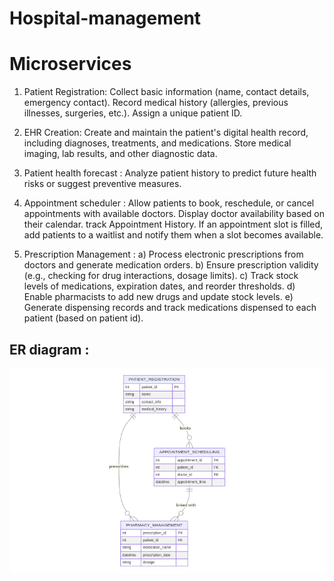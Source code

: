 # Hospital-management

# Microservices 

1) Patient Registration:
Collect basic information (name, contact details, emergency contact).
Record medical history (allergies, previous illnesses, surgeries, etc.).
Assign a unique patient ID.

2) EHR Creation:
Create and maintain the patient's digital health record, including diagnoses, treatments, and medications.
Store medical imaging, lab results, and other diagnostic data.

3) Patient health forecast : Analyze patient history to predict future health risks or suggest preventive measures.

4) Appointment scheduler : Allow patients to book, reschedule, or cancel appointments with available doctors.
Display doctor availability based on their calendar. track Appointment History. If an appointment slot is filled, add patients to a waitlist and notify them when a slot becomes available.

5) Prescription Management :
a) Process electronic prescriptions from doctors and generate medication orders.
b) Ensure prescription validity (e.g., checking for drug interactions, dosage limits).
c) Track stock levels of medications, expiration dates, and reorder thresholds.
d) Enable pharmacists to add new drugs and update stock levels.
e) Generate dispensing records and track medications dispensed to each patient (based on patient id).

## ER diagram :

![DB_relation_diagram](hospital.png)
